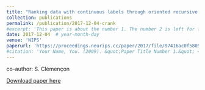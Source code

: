 ```yaml
---
title: "Ranking data with continuous labels through oriented recursive partitions"
collection: publications
permalink: /publication/2017-12-04-crank
#excerpt: 'This paper is about the number 1. The number 2 is left for future work.'
date: 2017-12-04  # year-month-day
venue: 'NIPS'
paperurl: 'https://proceedings.neurips.cc/paper/2017/file/97416ac0f58056947e2eb5d5d253d4f2-Paper.pdf'
#citation: 'Your Name, You. (2009). &quot;Paper Title Number 1.&quot; <i>Journal 1</i>. 1(1).'
---
```

co-author: S. Clémençon

[Download paper here](https://proceedings.neurips.cc/paper/2017/file/97416ac0f58056947e2eb5d5d253d4f2-Paper.pdf)
